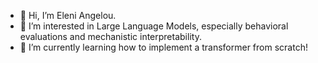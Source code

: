 - 👋 Hi, I’m Eleni Angelou.
- 👀 I’m interested in Large Language Models, especially behavioral evaluations and mechanistic interpretability.
- 🌱 I’m currently learning how to implement a transformer from scratch!
